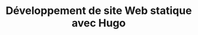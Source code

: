 ---
title: Développement de site Web statique avec Hugo
image: 
  src: /images/uploads/logo-hugo.svg
hero:
  title: Développement de site Web statique avec Hugo
  image: 
    src: /images/uploads/logo-hugo.svg
blocks:
  - type: paragraph
    text: Pour concevoir un site Web vitrine, nous préférons le développer grâce au générateur de site comme Jekyll, Middleman ou Hugo.
    offset: center
    grid: medium
  - type: editorial
    direction: rtl
    title: Développement du thème sur mesure
    text: Nous concevons entièrement le thème de votre site Web.
    image: 
      src: /images/uploads/screen-hugo.png
      alt: Écran du choix de thème dans Wordpress
    cta:
      text: Site Web de Hugo
      blank: true
      url: https://gohugo.io/
  - type: editorial
    direction: ltr
    title: Decap CMS pour gérer le contenu
    text: Extrêment léger et simple d’utilisation, Decap CMS est la meilleure solution pour éditer des site Web statique en Headless.
    image:
      src: /images/uploads/screen-decap.png
    cta:
      text: Site Web de Decap CMS
      blank: true
      url: https://decapcms.org/
  - type: title
    heading:
      title: Nous avons développé un framework Hugo utilisant Bootstrap et Decap CMS
      text: Il permet de garantir une grande qualité de code et de développer plus rapidement.
  - type: editorial
    direction: rtl
    title: Hugolify
    text: >-
      Solution Jamstack pour créer facilement un site Web rapide, aussi accessible que possible et à faible émission de carbone. Tout en ayant un espace admin dédié et simplifié.
    image:
      src: /images/uploads/hugolify-2.png
      alt: Hugolify
    cta:
      blank: false
      url: /notre-solution-et-produits/hugolify/
      text: Découvrir Hugolify
  - type: cta
    background: true
    heading:
      title: Ayez une présence en ligne dès aujourd’hui
    cta:
      text: Contactez-nous
      url: /contact/
---